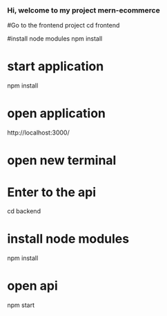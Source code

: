 ### Hi, welcome to my project mern-ecommerce

#Go to the frontend project
cd frontend

#install node modules
npm install

# start application
npm install

# open application
http://localhost:3000/

# open new terminal
# Enter to the api
cd backend

# install node modules
npm install

# open api
npm start
